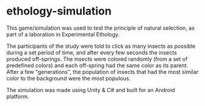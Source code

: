 # ethology-simulation

This game/simulation was used to test the principle of natural selection, as part of a laboration in Experimental Ethology.

The participants of the study were told to click as many insects as possible during a set period of time, and after every few seconds the insects produced off-springs. The insects were colored randomly (from a set of predefined colors) and each off-spring had the same color as its parent. After a few "generations", the population of insects that had the most similar color to the background were the most populous.

The simulation was made using Unity & C# and built for an Android platform.
